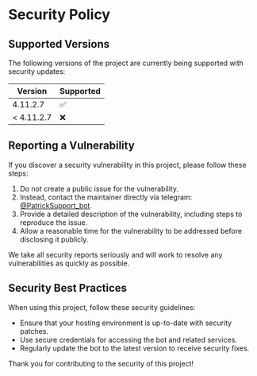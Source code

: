 # Security Policy

## Supported Versions

The following versions of the project are currently being supported with security updates:

| Version | Supported          |
| ------- | ------------------ |
| 4.11.2.7     | ✅                |
| < 4.11.2.7   | ❌                |

## Reporting a Vulnerability

If you discover a security vulnerability in this project, please follow these steps:

1. Do not create a public issue for the vulnerability.
2. Instead, contact the maintainer directly via telegram: [@PatrickSupport_bot](https://t.me/PatrickSupport_bot).
3. Provide a detailed description of the vulnerability, including steps to reproduce the issue.
4. Allow a reasonable time for the vulnerability to be addressed before disclosing it publicly.

We take all security reports seriously and will work to resolve any vulnerabilities as quickly as possible.

## Security Best Practices

When using this project, follow these security guidelines:
- Ensure that your hosting environment is up-to-date with security patches.
- Use secure credentials for accessing the bot and related services.
- Regularly update the bot to the latest version to receive security fixes.

Thank you for contributing to the security of this project!

